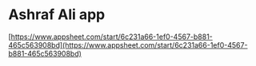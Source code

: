 # Ashraf Ali app

[https://www.appsheet.com/start/6c231a66-1ef0-4567-b881-465c563908bd](https://www.appsheet.com/start/6c231a66-1ef0-4567-b881-465c563908bd)
